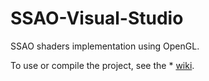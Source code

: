 # SSAO-Visual-Studio
SSAO shaders implementation using OpenGL.

To use or compile the project, see the * [wiki](https://github.com/emiliomm/SSAO-Visual-Studio/wiki).
